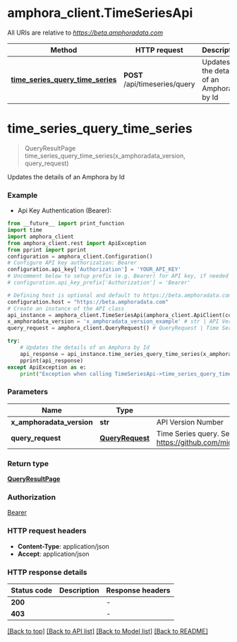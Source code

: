 # amphora_client.TimeSeriesApi

All URIs are relative to *https://beta.amphoradata.com*

Method | HTTP request | Description
------------- | ------------- | -------------
[**time_series_query_time_series**](TimeSeriesApi.md#time_series_query_time_series) | **POST** /api/timeseries/query | Updates the details of an Amphora by Id


# **time_series_query_time_series**
> QueryResultPage time_series_query_time_series(x_amphoradata_version, query_request)

Updates the details of an Amphora by Id

### Example

* Api Key Authentication (Bearer):
```python
from __future__ import print_function
import time
import amphora_client
from amphora_client.rest import ApiException
from pprint import pprint
configuration = amphora_client.Configuration()
# Configure API key authorization: Bearer
configuration.api_key['Authorization'] = 'YOUR_API_KEY'
# Uncomment below to setup prefix (e.g. Bearer) for API key, if needed
# configuration.api_key_prefix['Authorization'] = 'Bearer'

# Defining host is optional and default to https://beta.amphoradata.com
configuration.host = "https://beta.amphoradata.com"
# Create an instance of the API class
api_instance = amphora_client.TimeSeriesApi(amphora_client.ApiClient(configuration))
x_amphoradata_version = 'x_amphoradata_version_example' # str | API Version Number
query_request = amphora_client.QueryRequest() # QueryRequest | Time Series query. See https://github.com/microsoft/tsiclient/blob/master/docs/Server.md#functions

try:
    # Updates the details of an Amphora by Id
    api_response = api_instance.time_series_query_time_series(x_amphoradata_version, query_request)
    pprint(api_response)
except ApiException as e:
    print("Exception when calling TimeSeriesApi->time_series_query_time_series: %s\n" % e)
```

### Parameters

Name | Type | Description  | Notes
------------- | ------------- | ------------- | -------------
 **x_amphoradata_version** | **str**| API Version Number | 
 **query_request** | [**QueryRequest**](QueryRequest.md)| Time Series query. See https://github.com/microsoft/tsiclient/blob/master/docs/Server.md#functions | 

### Return type

[**QueryResultPage**](QueryResultPage.md)

### Authorization

[Bearer](../README.md#Bearer)

### HTTP request headers

 - **Content-Type**: application/json
 - **Accept**: application/json

### HTTP response details
| Status code | Description | Response headers |
|-------------|-------------|------------------|
**200** |  |  -  |
**403** |  |  -  |

[[Back to top]](#) [[Back to API list]](../README.md#documentation-for-api-endpoints) [[Back to Model list]](../README.md#documentation-for-models) [[Back to README]](../README.md)

